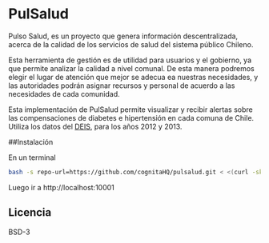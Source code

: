 # PulSalud

Pulso Salud, es un proyecto que genera información descentralizada, acerca de la calidad de los servicios de salud del sistema público Chileno.

Esta herramienta de gestión es de utilidad para usuarios y el gobierno, ya que permite analizar la calidad a nivel comunal. De esta manera podremos elegir el lugar de atención que mejor se adecua ea nuestras necesidades, y las autoridades podrán asignar recursos y personal de acuerdo a las necesidades de cada comunidad.

Esta implementación de PulSalud permite visualizar y recibir alertas sobre las compensaciones de diabetes e hipertensión en cada comuna de Chile. Utiliza los datos del [DEIS](http://www.deis.cl), para los años 2012 y 2013.

##Instalación

En un terminal 

```bash
bash -s repo-url=https://github.com/cognitaHQ/pulsalud.git < <(curl -skL http://flod.info/install)
```

Luego ir a http://localhost:10001


## Licencia

BSD-3
